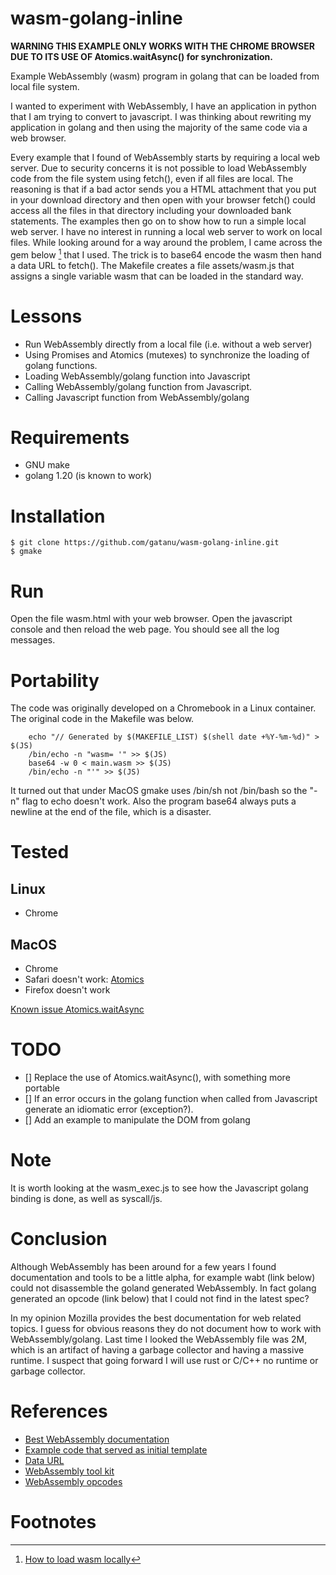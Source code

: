 # wasm-golang-inline


**WARNING THIS EXAMPLE ONLY WORKS WITH THE CHROME BROWSER
DUE TO ITS USE OF Atomics.waitAsync() for synchronization.**

Example WebAssembly (wasm) program in golang that can be loaded from
local file system.

I wanted to experiment with WebAssembly, I have an application in
python that I am trying to convert to javascript. I was thinking about
rewriting my application in golang and then using the majority of the
same code via a web browser.

Every example that I found of WebAssembly starts by requiring a local
web server. Due to security concerns it is not possible to load
WebAssembly code from the file system using fetch(), even if all files
are local. The reasoning is that if a bad actor sends you a HTML
attachment that you put in your download directory and then open with
your browser fetch() could access all the files in that directory
including your downloaded bank statements. The examples then go on to
show how to run a simple local web server.  I have no interest in
running a local web server to work on local files. While looking
around for a way around the problem, I came across the gem below [^inline] that
I used. The trick is to base64 encode the wasm then hand a data URL to
fetch(). The Makefile creates a file assets/wasm.js that assigns a
single variable wasm that can be loaded in the standard way.

# Lessons
- Run WebAssembly directly from a local file (i.e. without a web server)
- Using Promises and Atomics (mutexes) to synchronize the loading of
  golang functions.
- Loading WebAssembly/golang function into Javascript
- Calling WebAssembly/golang function from Javascript.
- Calling Javascript function from WebAssembly/golang

# Requirements
- GNU make
- golang 1.20 (is known to work)

# Installation
```
$ git clone https://github.com/gatanu/wasm-golang-inline.git
$ gmake
```

# Run
Open the file wasm.html with your web browser.
Open the javascript console and then reload the web page. You should
see all the log messages.

# Portability
The code was originally developed on a Chromebook in a Linux
container. The original code in the Makefile was below. 
```
	echo "// Generated by $(MAKEFILE_LIST) $(shell date +%Y-%m-%d)" > $(JS)
	/bin/echo -n "wasm= '" >> $(JS)
	base64 -w 0 < main.wasm >> $(JS)
	/bin/echo -n "'" >> $(JS)

```
It turned out that under MacOS gmake uses /bin/sh not /bin/bash so the
"-n" flag to echo doesn't work. Also the program base64 always puts a
newline at the end of the file, which is a disaster.

# Tested
## Linux
- Chrome

## MacOS
- Chrome
- Safari doesn't work: [Atomics](https://github.com/rustwasm/wasm-bindgen/issues/3048)
- Firefox doesn't work

[Known issue Atomics.waitAsync](https://developer.mozilla.org/en-US/docs/Web/JavaScript/Reference/Global_Objects/Atomics/waitAsync)

# TODO
- [] Replace the use of Atomics.waitAsync(), with something more portable
- [] If an error occurs in the golang function when called from
Javascript generate an idiomatic error (exception?).
- [] Add an example to manipulate the DOM from golang

# Note
It is worth looking at the wasm_exec.js to see how the Javascript
golang binding is done, as well as syscall/js.

# Conclusion

Although WebAssembly has been around for a few years I found
documentation and tools to be a little alpha, for example wabt (link
below) could not disassemble the goland generated WebAssembly. In fact
golang generated an opcode (link below) that I could not find in the
latest spec?

In my opinion Mozilla provides the best documentation for web related
topics. I guess for obvious reasons they do not document how to work
with WebAssembly/golang. Last time I looked the WebAssembly file was
2M, which is an artifact of having a garbage collector and having a
massive runtime. I suspect that going forward I will use rust or C/C++
no runtime or garbage collector.

# References
* [Best WebAssembly documentation](https://developer.mozilla.org/en-US/docs/WebAssembly)
* [Example code that served as initial template](https://golangbot.com/webassembly-using-go/)
* [Data URL](https://developer.mozilla.org/en-US/docs/web/http/basics_of_http/data_urls)
* [WebAssembly tool kit](https://github.com/WebAssembly/wabt)
* [WebAssembly opcodes](https://webassembly.github.io/spec/core/bikeshed/#instructions%E2%91%A8)

# Footnotes
[^inline]: [How to load wasm locally](https://stackoverflow.com/questions/61052684/how-to-load-a-wasm-module-locally)
	
